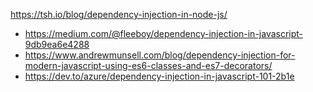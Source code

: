 https://tsh.io/blog/dependency-injection-in-node-js/

* https://medium.com/@fleeboy/dependency-injection-in-javascript-9db9ea6e4288
* https://www.andrewmunsell.com/blog/dependency-injection-for-modern-javascript-using-es6-classes-and-es7-decorators/
* https://dev.to/azure/dependency-injection-in-javascript-101-2b1e
